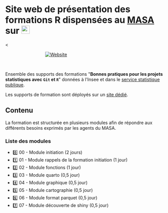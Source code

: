 # Site web de présentation des formations R dispensées au [MASA](https://agreste.agriculture.gouv.fr/agreste-web/) sur <img height="26" width="26" src="https://cdn.simpleicons.org/r/00ccff99" />

<<div style="margin: 0 auto; width: 50%;" id="badges">
  <a href="https://XXX">
    <img src="https://img.shields.io/badge/Site%20de%20la%20formation-blue?style=for-the-badge&logo=github&logoColor=white" alt="Website"/>
  </a>
</div>

<br>

Ensemble des supports des formations "__Bonnes pratiques pour les projets statistiques avec `Git` et `R`__" données à l'Insee et dans le [service statistique publique](https://www.insee.fr/fr/information/1302192).

Les supports de formation sont déployés sur un [site dédié](https://XXX).

## Contenu

La formation est structurée en plusieurs modules afin de répondre aux différents besoins exprimés par les agents du MASA. 

### Liste des modules

- :zero: 00 - Module initiation (2 jours)
- :one: 01 - Module rappels de la formation initiation (1 jour)
- :two: 02 - Module fonctions (1 jour)
- :three: 03 - Module quarto (0,5 jour)
- :four: 04 - Module graphique (0,5 jour)
- :five: 05 - Module cartographie (0,5 jour)
- :six: 06 - Module format parquet (0,5 jour)
- :seven: 07 - Module découverte de shiny (0,5 jour)

